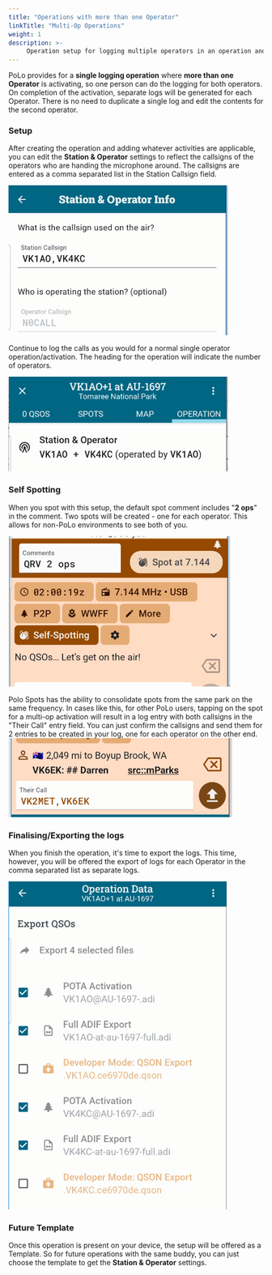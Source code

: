 ```yaml
---
title: "Operations with more than one Operator"
linkTitle: "Multi-Op Operations"
weight: 1
description: >-
     Operation setup for logging multiple operators in an operation and generating separate logs.
---
```


PoLo provides for a **single logging operation** where **more than one Operator** is activating, so one person can do the logging for both operators. On completion of the activation, separate logs will be generated for each Operator. There is no need to duplicate a single log and edit the contents for the second operator.

### Setup
After creating the operation and adding whatever activities are applicable, you can edit the **Station & Operator** settings to reflect the callsigns of the operators who are handing the microphone around.
The callsigns are entered as a comma separated list in the Station Callsign field.

![image](./multiops-1.png)

Continue to log the calls as you would for a normal single operator operation/activation. The heading for the operation will indicate the number of operators.

![image](./multiops-2.png)

### Self Spotting
When you spot with this setup, the default spot comment includes "**2 ops**" in the comment. Two spots will be created - one for each operator. This allows for non-PoLo environments to see both of you.

![image](./multiops-3.png)

Polo Spots has the ability to consolidate spots from the same park on the same frequency. In cases like this, for other PoLo users, tapping on the spot for a multi-op activation will result in a log entry with both callsigns in the "Their Call" entry field. You can just confirm the callsigns and send them for 2 entries to be created in your log, one for each operator on the other end.
![image](./multiops-4.png)


### Finalising/Exporting the logs
When you finish the operation, it's time to export the logs. This time, however, you will be offered the export of logs for each Operator in the comma separated list as separate logs.

![image](./multiops-5.png)

### Future Template
Once this operation is present on your device, the setup will be offered as a Template. So for future operations with the same buddy, you can just choose the template to get the **Station & Operator** settings.
